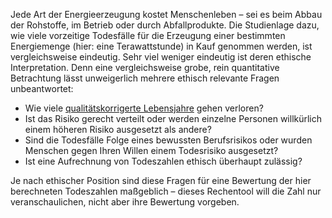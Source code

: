 Jede Art der Energieerzeugung kostet Menschenleben – sei es beim Abbau der Rohstoffe, im Betrieb oder durch Abfallprodukte. Die Studienlage dazu, wie viele vorzeitige Todesfälle für die Erzeugung einer bestimmten Energiemenge (hier: eine Terawattstunde) in Kauf genommen werden, ist vergleichsweise eindeutig. Sehr viel weniger eindeutig ist deren ethische Interpretation. Denn eine vergleichsweise grobe, rein quantitative Betrachtung lässt unweigerlich mehrere ethisch relevante Fragen unbeantwortet: 
- Wie viele <a href="https://de.wikipedia.org/wiki/Qualit%C3%A4tskorrigiertes_Lebensjahr" target="_blank">qualitätskorrigerte Lebensjahre</a> gehen verloren?
- Ist das Risiko gerecht verteilt oder werden einzelne Personen willkürlich einem höheren Risiko ausgesetzt als andere?
- Sind die Todesfälle Folge eines bewussten Berufsrisikos oder wurden Menschen gegen Ihren Willen einem Todesrisiko ausgesetzt?
- Ist eine Aufrechnung von Todeszahlen ethisch überhaupt zulässig?

Je nach ethischer Position sind diese Fragen für eine Bewertung der hier berechneten Todeszahlen maßgeblich – dieses Rechentool will  die Zahl nur veranschaulichen, nicht aber ihre Bewertung vorgeben.
